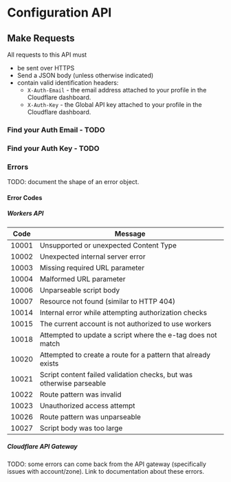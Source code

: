 # Configuration API

## Make Requests

All requests to this API must

* be sent over HTTPS
* Send a JSON body (unless otherwise indicated)
* contain valid identification headers:
	* `X-Auth-Email` - the email address attached to your profile in the Cloudflare dashboard.
	* `X-Auth-Key` - the Global API key attached to your profile in the Cloudflare dashboard.

### Find your Auth Email - TODO

### Find your Auth Key - TODO

### Errors

TODO: document the shape of an error object.

#### Error Codes

##### Workers API

| Code  | Message                                                      |
| ----- | ------------------------------------------------------------ |
| 10001 | Unsupported or unexpected Content Type                       |
| 10002 | Unexpected internal server error                             |
| 10003 | Missing required URL parameter                               |
| 10004 | Malformed URL parameter                                      |
| 10006 | Unparseable script body                                      |
| 10007 | Resource not found (similar to HTTP 404)                     |
| 10014 | Internal error while attempting authorization checks         |
| 10015 | The current account is not authorized to use workers         |
| 10018 | Attempted to update a script where the e-tag does not match  |
| 10020 | Attempted to create a route for a pattern that already exists |
| 10021 | Script content failed validation checks, but was otherwise parseable |
| 10022 | Route pattern was invalid                                    |
| 10023 | Unauthorized access attempt                                  |
| 10026 | Route pattern was unparseable                                |
| 10027 | Script body was too large                                    |

##### Cloudflare API Gateway

TODO: some errors can come back from the API gateway (specifically issues with account/zone). Link to documentation about these errors.
